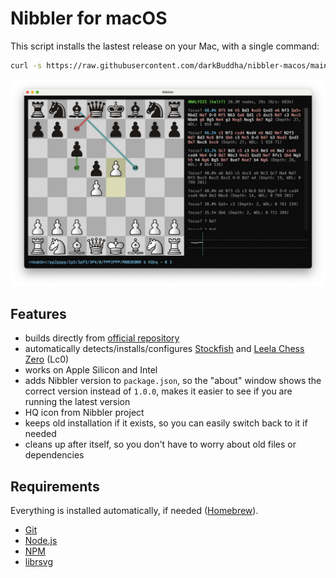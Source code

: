 # Nibbler for macOS

This script installs the lastest release on your Mac, with a single command:

```bash
curl -s https://raw.githubusercontent.com/darkBuddha/nibbler-macos/main/install_nibbler_macos.sh | bash
```

![Nibbler Screenshot](nibbler.png)

## Features

* builds directly from [official repository](https://github.com/rooklift/nibbler)
* automatically detects/installs/configures [Stockfish](https://stockfishchess.org/) and [Leela Chess Zero](https://lczero.org/) (Lc0)
* works on Apple Silicon and Intel
* adds Nibbler version to `package.json`, so the "about" window shows the correct version instead of `1.0.0`, makes it easier to see if you are running the latest version
* HQ icon from Nibbler project
* keeps old installation if it exists, so you can easily switch back to it if needed
* cleans up after itself, so you don't have to worry about old files or dependencies

## Requirements

Everything is installed automatically, if needed ([Homebrew](https://brew.sh/)).

* [Git](https://git-scm.com/)
* [Node.js](https://nodejs.org/)
* [NPM](https://www.npmjs.com/)
* [librsvg](https://wiki.gnome.org/Projects/LibRsvg)
